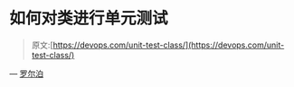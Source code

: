 # 如何对类进行单元测试

> 原文:[https://devops.com/unit-test-class/](https://devops.com/unit-test-class/)

— [罗尔泊](https://devops.com/author/breselman/)